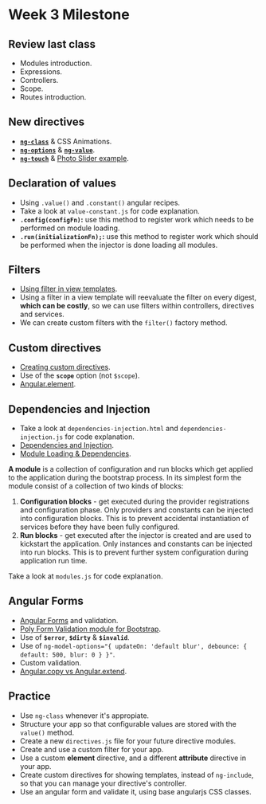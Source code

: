 Week 3 Milestone
===================

## Review last class

* Modules introduction.
* Expressions.
* Controllers.
* Scope.
* Routes introduction.

## New directives

* __[`ng-class`](https://docs.angularjs.org/api/ng/directive/ngClass)__ & CSS Animations.
* __[`ng-options`](https://docs.angularjs.org/api/ng/directive/select)__ & __[`ng-value`](https://docs.angularjs.org/api/ng/directive/ngValue)__.
* __[`ng-touch`](https://docs.angularjs.org/api/ngTouch)__ & [Photo Slider example](http://onehungrymind.com/build-sweet-angularjs-photo-slider-pt-2-ngtouch/).

## Declaration of values

* Using `.value()` and `.constant()` angular recipes.
* Take a look at `value-constant.js` for code explanation.
* __`.config(configFn)`:__ use this method to register work which needs to be performed on module loading.
* __`.run(initializationFn);`:__ use this method to register work which should be performed when the injector is done loading all modules.

## Filters

* [Using filter in view templates](https://docs.angularjs.org/guide/filter).
* Using a filter in a view template will reevaluate the filter on every digest, __which can be costly__, so we can use filters within controllers, directives and services.
* We can create custom filters with the `filter()` factory method.

## Custom directives

* [Creating custom directives](https://docs.angularjs.org/guide/directive).
* Use of the __`scope`__ option (not `$scope`).
* [Angular.element](https://docs.angularjs.org/api/ng/function/angular.element).

## Dependencies and Injection

* Take a look at `dependencies-injection.html` and  `dependencies-injection.js` for code explanation.
* [Dependencies and Injection](https://docs.angularjs.org/guide/di).
* [Module Loading & Dependencies](https://docs.angularjs.org/guide/module).

__A module__ is a collection of configuration and run blocks which get applied to the application during the bootstrap process. In its simplest form the module consist of a collection of two kinds of blocks:

1. __Configuration blocks__ - get executed during the provider registrations and configuration phase. Only providers and constants can be injected into configuration blocks. This is to prevent accidental instantiation of services before they have been fully configured.
1. __Run blocks__ - get executed after the injector is created and are used to kickstart the application. Only instances and constants can be injected into run blocks. This is to prevent further system configuration during application run time.

Take a look at `modules.js` for code explanation.

## Angular Forms

* [Angular Forms](https://docs.angularjs.org/guide/forms) and validation.
* [Poly Form Validation module for Bootstrap](http://angular-js.in/poly-form-validation/).
* Use of __`$error`__, __`$dirty`__ & __`$invalid`__.
* Use of `ng-model-options="{ updateOn: 'default blur', debounce: { default: 500, blur: 0 } }"`.
* Custom validation.
* [Angular.copy vs Angular.extend](http://www.tothenew.com/blog/angularjs-copy-vs-extend/).

## Practice

* Use `ng-class` whenever it's appropiate.
* Structure your app so that configurable values are stored with the `value()` method.
* Create a new `directives.js` file for your future directive modules.
* Create and use a custom filter for your app.
* Use a custom __element__ directive, and a different __attribute__ directive in your app.
* Create custom directives for showing templates, instead of `ng-include`, so that you can manage your directive's controller.
* Use an angular form and validate it, using base angularjs CSS classes.